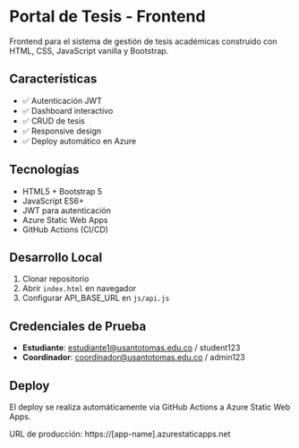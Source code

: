 # Portal de Tesis - Frontend

Frontend para el sistema de gestión de tesis académicas construido con HTML, CSS, JavaScript vanilla y Bootstrap.

## Características

- ✅ Autenticación JWT
- ✅ Dashboard interactivo
- ✅ CRUD de tesis
- ✅ Responsive design
- ✅ Deploy automático en Azure

## Tecnologías

- HTML5 + Bootstrap 5
- JavaScript ES6+
- JWT para autenticación
- Azure Static Web Apps
- GitHub Actions (CI/CD)

## Desarrollo Local

1. Clonar repositorio
2. Abrir `index.html` en navegador
3. Configurar API_BASE_URL en `js/api.js`

## Credenciales de Prueba

- **Estudiante**: estudiante1@usantotomas.edu.co / student123
- **Coordinador**: coordinador@usantotomas.edu.co / admin123

## Deploy

El deploy se realiza automáticamente via GitHub Actions a Azure Static Web Apps.

URL de producción: https://[app-name].azurestaticapps.net